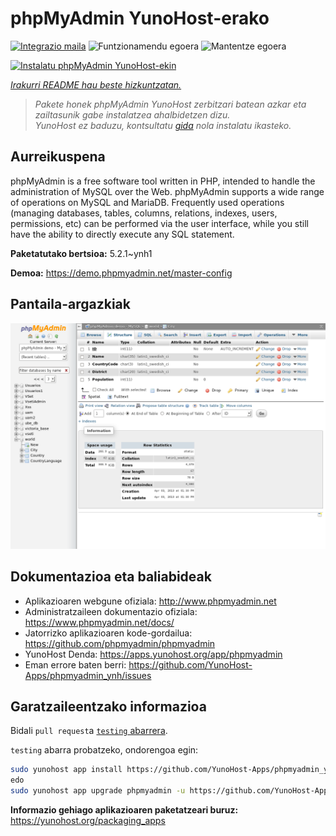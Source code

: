 <!--
Ohart ongi: README hau automatikoki sortu da <https://github.com/YunoHost/apps/tree/master/tools/readme_generator>ri esker
EZ editatu eskuz.
-->

# phpMyAdmin YunoHost-erako

[![Integrazio maila](https://dash.yunohost.org/integration/phpmyadmin.svg)](https://ci-apps.yunohost.org/ci/apps/phpmyadmin/) ![Funtzionamendu egoera](https://ci-apps.yunohost.org/ci/badges/phpmyadmin.status.svg) ![Mantentze egoera](https://ci-apps.yunohost.org/ci/badges/phpmyadmin.maintain.svg)

[![Instalatu phpMyAdmin YunoHost-ekin](https://install-app.yunohost.org/install-with-yunohost.svg)](https://install-app.yunohost.org/?app=phpmyadmin)

*[Irakurri README hau beste hizkuntzatan.](./ALL_README.md)*

> *Pakete honek phpMyAdmin YunoHost zerbitzari batean azkar eta zailtasunik gabe instalatzea ahalbidetzen dizu.*  
> *YunoHost ez baduzu, kontsultatu [gida](https://yunohost.org/install) nola instalatu ikasteko.*

## Aurreikuspena

phpMyAdmin is a free software tool written in PHP, intended to handle the administration of MySQL over the Web. phpMyAdmin supports a wide range of operations on MySQL and MariaDB. Frequently used operations (managing databases, tables, columns, relations, indexes, users, permissions, etc) can be performed via the user interface, while you still have the ability to directly execute any SQL statement.

**Paketatutako bertsioa:** 5.2.1~ynh1

**Demoa:** <https://demo.phpmyadmin.net/master-config>

## Pantaila-argazkiak

![phpMyAdmin(r)en pantaila-argazkia](./doc/screenshots/68747470733a2f2f7777772e7068706d7961646d696e2e6e65742f7374617469632f696d616765732f73637265656e73686f74732f7374727563747572652e706e67.png)

## Dokumentazioa eta baliabideak

- Aplikazioaren webgune ofiziala: <http://www.phpmyadmin.net>
- Administratzaileen dokumentazio ofiziala: <https://www.phpmyadmin.net/docs/>
- Jatorrizko aplikazioaren kode-gordailua: <https://github.com/phpmyadmin/phpmyadmin>
- YunoHost Denda: <https://apps.yunohost.org/app/phpmyadmin>
- Eman errore baten berri: <https://github.com/YunoHost-Apps/phpmyadmin_ynh/issues>

## Garatzaileentzako informazioa

Bidali `pull request`a [`testing` abarrera](https://github.com/YunoHost-Apps/phpmyadmin_ynh/tree/testing).

`testing` abarra probatzeko, ondorengoa egin:

```bash
sudo yunohost app install https://github.com/YunoHost-Apps/phpmyadmin_ynh/tree/testing --debug
edo
sudo yunohost app upgrade phpmyadmin -u https://github.com/YunoHost-Apps/phpmyadmin_ynh/tree/testing --debug
```

**Informazio gehiago aplikazioaren paketatzeari buruz:** <https://yunohost.org/packaging_apps>
